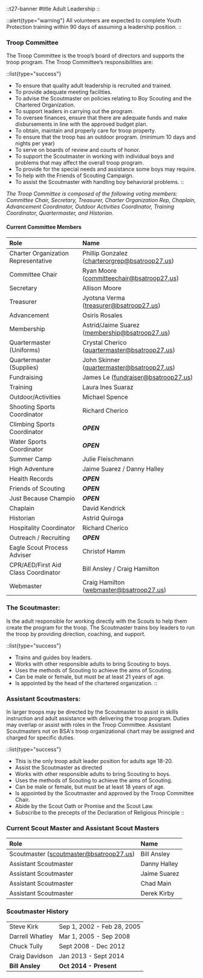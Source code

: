 
::t27-banner
#title
Adult Leadership
::

::alert{type="warning"}
All volunteers are expected to complete Youth Protection training within 90 days of assuming a leadership position.
::

### Troop Committee
The Troop Committee is the troop’s board of directors and supports the troop program. The Troop Committee’s responsibilities are:

::list{type="success"}
- To ensure that quality adult leadership is recruited and trained.
- To provide adequate meeting facilities.
- To advise the Scoutmaster on policies relating to Boy Scouting and the Chartered Organization.
- To support leaders in carrying out the program.
- To oversee finances, ensure that there are adequate funds and make disbursements in line with the approved budget plan.
- To obtain, maintain and properly care for troop property.
- To ensure that the troop has an outdoor program. (minimum 10 days and nights per year)
- To serve on boards of review and courts of honor.
- To support the Scoutmaster in working with individual boys and problems that may affect the overall troop program.
- To provide for the special needs and assistance some boys may require.
- To help with the Friends of Scouting Campaign.
- To assist the Scoutmaster with handling boy behavioral problems.
::

_The Troop Committee is composed of the following voting members: Committee Chair, Secretary, Treasurer, Charter Organization Rep, Chaplain, Advancement Coordinator, Outdoor Activities Coordinator, Training Coordinator, Quartermaster, and Historian._

#### Current Committee Members

| Role | Name |
|:-|:-|
| Charter Organization Representative | Phillip Gonzalez (charterorgrep@bsatroop27.us) |
| Committee Chair | Ryan Moore (committeechair@bsatroop27.us) |
| Secretary | Allison Moore |
| Treasurer |Jyotsna Verma (treasurer@bsatroop27.us) |
| Advancement | Osiris Rosales |
| Membership | Astrid/Jaime Suarez (membership@bsatroop27.us) |
| Quartermaster (Uniforms) | Crystal Cherico (quartermaster@bsatroop27.us) |
| Quartermaster (Supplies) | John Skinner (quartermaster@bsatroop27.us) |
| Fundraising | James Le (fundraiser@bsatroop27.us) |
| Training | Laura Ines Suaraz |
| Outdoor/Activities | Michael Spence |
| Shooting Sports Coordinator | Richard Cherico |
| Climbing Sports Coordinator | ***OPEN*** |
| Water Sports Coordinator | ***OPEN*** |
| Summer Camp | Julie Fleischmann |
| High Adventure | Jaime Suarez / Danny Halley |
| Health Records | ***OPEN*** |
| Friends of Scouting | ***OPEN*** |
| Just Because Champio | ***OPEN*** |
| Chaplain | David Kendrick |
| Historian | Astrid Quiroga |
| Hospitality Coordinator | Richard Cherico |
| Outreach / Recruiting | ***OPEN*** |
| Eagle Scout Process Adviser | Christof Hamm |
| CPR/AED/First Aid Class Coordinator | Bill Ansley / Craig Hamilton |
| Webmaster | Craig Hamilton (webmaster@bsatroop27.us) |

### The Scoutmaster:
Is the adult responsible for working directly with the Scouts to help them create the program for the troop. The Scoutmaster trains boy leaders to run the troop by providing direction, coaching, and support.

::list{type="success"}
- Trains and guides boy leaders.
- Works with other responsible adults to bring Scouting to boys.
- Uses the methods of Scouting to achieve the aims of Scouting.
- Can be male or female, but must be at least 21 years of age.
- Is appointed by the head of the chartered organization.
::

### Assistant Scoutmasters:
 In larger troops may be directed by the Scoutmaster to assist in skills instruction and adult assistance with delivering the troop program. Duties may overlap or assist with roles in the Troop Committee. Assistant Scoutmasters not on BSA's troop organizational chart may be assigned and charged for specific duties.

::list{type="success"}
- This is the only troop adult leader position for adults age 18-20.
- Assist the Scoutmaster as directed
- Works with other responsible adults to bring Scouting to boys.
- Uses the methods of Scouting to achieve the aims of Scouting.
- Can be male or female, but must be at least 18 years of age.
- Is appointed by the Scoutmaster and approved by the Troop Committee Chair.
- Abide by the Scout Oath or Promise and the Scout Law.
- Subscribe to the precepts of the Declaration of Religious Principle
::

### Current Scout Master and Assistant Scout Masters

| Role | Name |
|:-|:-|
| Scoutmaster (scoutmaster@bsatroop27.us) | Bill Ansley |
| Assistant Scoutmaster | Danny Halley |
| Assistant Scoutmaster | Jaime Suarez |
| Assistant Scoutmaster | Chad Main |
| Assistant Scoutmaster | Derek Kirby |

### Scoutmaster History
|||
|:-|:-|
| Steve Kirk	     | Sep 1, 2002 - Feb 28, 2005 |
| Darrell Whatley    | Mar 1, 2005 - Sep 2008 |
| Chuck Tully	     | Sept 2008 - Dec 2012 |
| Craig Davidson	 | Jan 2013 - Sept 2014 |
| **Bill Ansley**  	 | **Oct 2014 - Present** |
